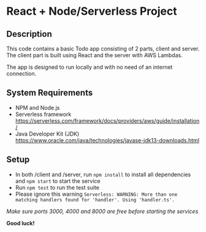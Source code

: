 # React + Node/Serverless Project

## Description

This code contains a basic Todo app consisting of 2 parts, client and server. The client part is built using React and the server with AWS Lambdas.

The app is designed to run locally and with no need of an internet connection.

## System Requirements

- NPM and Node.js
- Serverless framework https://serverless.com/framework/docs/providers/aws/guide/installation/
- Java Developer Kit (JDK) https://www.oracle.com/java/technologies/javase-jdk13-downloads.html

## Setup

- In both /client and /server, run `npm install` to install all dependencies and `npm start` to start the service
- Run `npm test` to run the test suite
- Please ignore this warning `Serverless: WARNING: More than one matching handlers found for 'handler'. Using 'handler.ts'.`

_Make sure ports 3000, 4000 and 8000 are free before starting the services_

**Good luck!**
